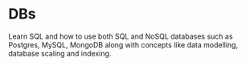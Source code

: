# DBs

Learn SQL and how to use both SQL and NoSQL databases such as Postgres, MySQL, MongoDB along with concepts like data modelling, database scaling and indexing.
